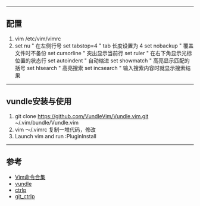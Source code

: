 ***
## 配置
1. vim /etc/vim/vimrc
2. set nu                     " 在左侧行号
set tabstop=4              " tab 长度设置为 4
set nobackup               " 覆盖文件时不备份
set cursorline             " 突出显示当前行
set ruler                  " 在右下角显示光标位置的状态行
set autoindent             " 自动缩进
set showmatch              " 高亮显示匹配的括号
set hlsearch               " 高亮搜索
set incsearch              " 输入搜索内容时就显示搜索结果   

***
## vundle安装与使用
1. git clone https://github.com/VundleVim/Vundle.vim.git ~/.vim/bundle/Vundle.vim
2. vim ～/.vimrc 复制一堆代码，修改
3. Launch vim and run :PluginInstall  

***
## 参考
- [Vim命令合集][]
- [vundle][]
- [ctrlp][]
- [git_ctrlp][]  

[Vim命令合集]:http://www.cnblogs.com/softwaretesting/archive/2011/07/12/2104435.html
[vundle]:https://github.com/VundleVim/Vundle.vim
[ctrlp]:http://www.boiajs.com/2014/12/17/vim-ctrlp
[git_ctrlp]: https://github.com/kien/ctrlp.vim